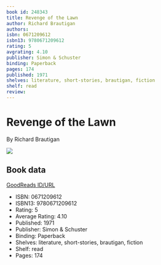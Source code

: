 ```yaml
---
book id: 248343
title: Revenge of the Lawn
author: Richard Brautigan
authors: 
isbn: 0671209612
isbn13: 9780671209612
rating: 5
avgrating: 4.10
publisher: Simon & Schuster
binding: Paperback
pages: 174
published: 1971
shelves: literature, short-stories, brautigan, fiction
shelf: read
review: 
---
```


# Revenge of the Lawn

By Richard Brautigan

![](https://i.gr-assets.com/images/S/compressed.photo.goodreads.com/books/1387669115l/248343.jpg)

## Book data

[GoodReads ID/URL](https://www.goodreads.com/book/show/248343)

- ISBN: 0671209612
- ISBN13: 9780671209612
- Rating: 5
- Average Rating: 4.10
- Published: 1971
- Publisher: Simon & Schuster
- Binding: Paperback
- Shelves: literature, short-stories, brautigan, fiction
- Shelf: read
- Pages: 174

